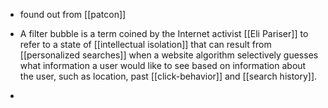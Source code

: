 - found out from [[patcon]]

- A filter bubble is a term coined by the Internet activist [[Eli Pariser]] to refer to a state of [[intellectual isolation]] that can result from [[personalized searches]] when a website algorithm selectively guesses what information a user would like to see based on information about the user, such as location, past [[click-behavior]] and [[search history]].
- 



